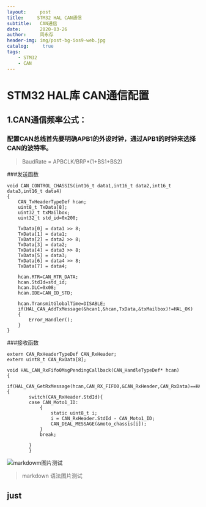 ```yaml
---
layout:     post
title:     STM32 HAL CAN通信 
subtitle:   CAN通信
date:       2020-03-26
author:     周永存
header-img: img/post-bg-ios9-web.jpg
catalog: 	 true
tags:
    - STM32
    - CAN
---
```


# STM32 HAL库 CAN通信配置
## 1.CAN通信频率公式：

### 配置CAN总线首先要明确APB1的外设时钟，通过APB1的时钟来选择CAN的波特率。
>BaudRate = APBCLK/BRP*(1+BS1+BS2)


###发送函数
```
void CAN_CONTROL_CHASSIS(int16_t data1,int16_t data2,int16_t data3,int16_t data4)
{
	CAN_TxHeaderTypeDef hcan;
	uint8_t TxData[8];
	uint32_t txMailbox;
	uint32_t std_id=0x200;
	
	TxData[0] = data1 >> 8;
	TxData[1] = data1;
	TxData[2] = data2 >> 8;
	TxData[3] = data2;
	TxData[4] = data3 >> 8;
	TxData[5] = data3;
	TxData[6] = data4 >> 8;
	TxData[7] = data4;
	
	hcan.RTR=CAN_RTR_DATA;
	hcan.StdId=std_id;
	hcan.DLC=0x08;
	hcan.IDE=CAN_ID_STD;
	
	hcan.TransmitGlobalTime=DISABLE;     	
	if(HAL_CAN_AddTxMessage(&hcan1,&hcan,TxData,&txMailbox)!=HAL_OK)
	{
		Error_Handler();
	}
}
```

###接收函数 

```
extern CAN_RxHeaderTypeDef CAN_RxHeader; 
extern uint8_t CAN_RxData[8];

void HAL_CAN_RxFifo0MsgPendingCallback(CAN_HandleTypeDef* hcan)
{
	if(HAL_CAN_GetRxMessage(hcan,CAN_RX_FIFO0,&CAN_RxHeader,CAN_RxData)==HAL_OK){
		switch(CAN_RxHeader.StdId){
		case CAN_Moto1_ID:
			{
				static uint8_t i;
				i = CAN_RxHeader.StdId - CAN_Moto1_ID;
				CAN_DEAL_MESSAGE(&moto_chassis[i]);
			}
			break;
		
		}	
		}	

```

![markdowm图片测试](https://ae01.alicdn.com/kf/H44cdc5701e854f3f8420659e370c791fD.jpg)
>markdown 语法图片测试
## just 
